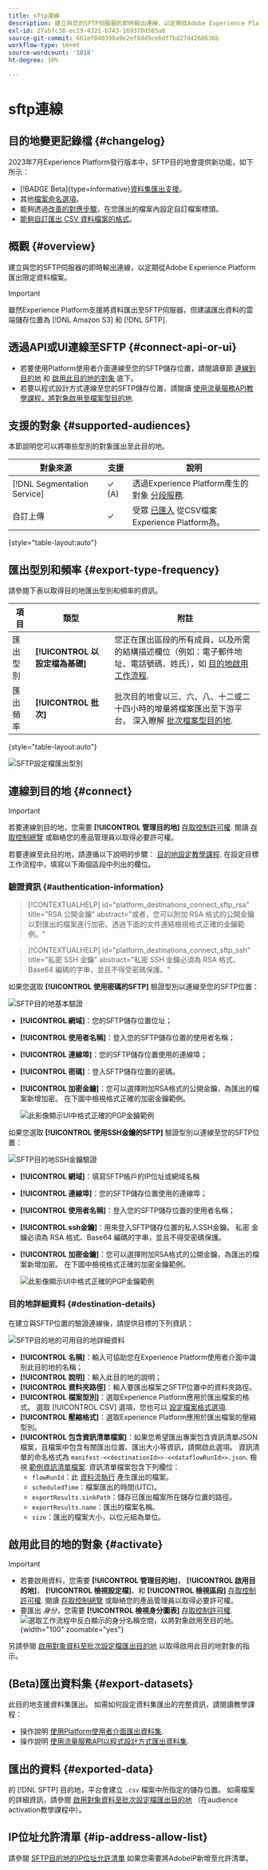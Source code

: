 ```yaml
---
title: sftp連線
description: 建立與您的SFTP伺服器的即時輸出連線，以定期從Adobe Experience Platform匯出限定資料檔案。
exl-id: 27abfc38-ec19-4321-b743-169370d585a0
source-git-commit: 661ef040398a9e2ef8dd9cebdf7bd27d4268636b
workflow-type: tm+mt
source-wordcount: '1018'
ht-degree: 10%

---
```


# sftp連線

## 目的地變更記錄檔 {#changelog}

2023年7月Experience Platform發行版本中，SFTP目的地會提供新功能，如下所示：

* [!BADGE Beta]{type=Informative}[資料集匯出支援](/help/destinations/ui/export-datasets.md)。
* 其他[檔案命名選項](/help/destinations/ui/activate-batch-profile-destinations.md#scheduling)。
* 能夠透過[改善的對應步驟](/help/destinations/ui/activate-batch-profile-destinations.md#mapping)，在您匯出的檔案內設定自訂檔案標頭。
* [能夠自訂匯出 CSV 資料檔案的格式](/help/destinations/ui/batch-destinations-file-formatting-options.md)。

## 概觀 {#overview}

建立與您的SFTP伺服器的即時輸出連線，以定期從Adobe Experience Platform匯出限定資料檔案。

>[!IMPORTANT]
>
> 雖然Experience Platform支援將資料匯出至SFTP伺服器，但建議匯出資料的雲端儲存位置為 [!DNL Amazon S3] 和 [!DNL SFTP].

## 透過API或UI連線至SFTP {#connect-api-or-ui}

* 若要使用Platform使用者介面連線至您的SFTP儲存位置，請閱讀章節 [連線到目的地](#connect) 和 [啟用此目的地的對象](#activate) 底下。
* 若要以程式設計方式連線至您的SFTP儲存位置，請閱讀 [使用流量服務API教學課程，將對象啟用至檔案型目的地](../../api/activate-segments-file-based-destinations.md).

## 支援的對象 {#supported-audiences}

本節說明您可以將哪些型別的對象匯出至此目的地。

| 對象來源 | 支援 | 說明 |
---------|----------|----------|
| [!DNL Segmentation Service] | ✓ (A) | 透過Experience Platform產生的對象 [分段服務](../../../segmentation/home.md). |
| 自訂上傳 | ✓ | 受眾 [已匯入](../../../segmentation/ui/overview.md#import-audience) 從CSV檔案Experience Platform為。 |

{style="table-layout:auto"}

## 匯出型別和頻率 {#export-type-frequency}

請參閱下表以取得目的地匯出型別和頻率的資訊。

| 項目 | 類型 | 附註 |
---------|----------|---------|
| 匯出型別 | **[!UICONTROL 以設定檔為基礎]** | 您正在匯出區段的所有成員，以及所需的結構描述欄位（例如：電子郵件地址、電話號碼、姓氏），如 [目的地啟用工作流程](../../ui/activate-batch-profile-destinations.md#select-attributes). |
| 匯出頻率 | **[!UICONTROL 批次]** | 批次目的地會以三、六、八、十二或二十四小時的增量將檔案匯出至下游平台。 深入瞭解 [批次檔案型目的地](/help/destinations/destination-types.md#file-based). |

{style="table-layout:auto"}

![SFTP設定檔匯出型別](../../assets/catalog/cloud-storage/sftp/catalog.png)

## 連線到目的地 {#connect}

>[!IMPORTANT]
> 
>若要連線到目的地，您需要 **[!UICONTROL 管理目的地]** [存取控制許可權](/help/access-control/home.md#permissions). 閱讀 [存取控制總覽](/help/access-control/ui/overview.md) 或聯絡您的產品管理員以取得必要許可權。

若要連線至此目的地，請遵循以下說明的步驟： [目的地設定教學課程](../../ui/connect-destination.md). 在設定目標工作流程中，填寫以下兩個區段中列出的欄位。

### 驗證資訊 {#authentication-information}

>[!CONTEXTUALHELP]
>id="platform_destinations_connect_sftp_rsa"
>title="RSA 公開金鑰"
>abstract="或者，您可以附加 RSA 格式的公開金鑰以對匯出的檔案進行加密。透過下面的文件連結檢視格式正確的金鑰範例。"

>[!CONTEXTUALHELP]
>id="platform_destinations_connect_sftp_ssh"
>title="私密 SSH 金鑰"
>abstract="私密 SSH 金鑰必須為 RSA 格式、Base64 編碼的字串，並且不得受密碼保護。"

如果您選取 **[!UICONTROL 使用密碼的SFTP]** 驗證型別以連線至您的SFTP位置：

![SFTP目的地基本驗證](../../assets/catalog/cloud-storage/sftp/stfp-basic-authentication.png)

* **[!UICONTROL 網域]**：您的SFTP儲存位置位址；
* **[!UICONTROL 使用者名稱]**：登入您的SFTP儲存位置的使用者名稱；
* **[!UICONTROL 連線埠]**：您的SFTP儲存位置使用的連線埠；
* **[!UICONTROL 密碼]**：登入SFTP儲存位置的密碼。
* **[!UICONTROL 加密金鑰]**：您可以選擇附加RSA格式的公開金鑰，為匯出的檔案新增加密。 在下圖中檢視格式正確的加密金鑰範例。

  ![此影像顯示UI中格式正確的PGP金鑰範例](../../assets/catalog/cloud-storage/sftp/pgp-key.png)


如果您選取 **[!UICONTROL 使用SSH金鑰的SFTP]** 驗證型別以連線至您的SFTP位置：

![SFTP目的地SSH金鑰驗證](../../assets/catalog/cloud-storage/sftp/sftp-ssh-key-authentication.png)

* **[!UICONTROL 網域]**：填寫SFTP帳戶的IP位址或網域名稱
* **[!UICONTROL 連線埠]**：您的SFTP儲存位置使用的連線埠；
* **[!UICONTROL 使用者名稱]**：登入您的SFTP儲存位置的使用者名稱；
* **[!UICONTROL ssh金鑰]**：用來登入SFTP儲存位置的私人SSH金鑰。 私密 金鑰必須為 RSA 格式、Base64 編碼的字串，並且不得受密碼保護。
* **[!UICONTROL 加密金鑰]**：您可以選擇附加RSA格式的公開金鑰，為匯出的檔案新增加密。 在下圖中檢視格式正確的加密金鑰範例。

  ![此影像顯示UI中格式正確的PGP金鑰範例](../../assets/catalog/cloud-storage/sftp/pgp-key.png)

### 目的地詳細資料 {#destination-details}

在建立與SFTP位置的驗證連線後，請提供目標的下列資訊：

![SFTP目的地的可用目的地詳細資料](../../assets/catalog/cloud-storage/sftp/sftp-destination-details.png)

* **[!UICONTROL 名稱]**：輸入可協助您在Experience Platform使用者介面中識別此目的地的名稱；
* **[!UICONTROL 說明]**：輸入此目的地的說明；
* **[!UICONTROL 資料夾路徑]**：輸入要匯出檔案之SFTP位置中的資料夾路徑。
* **[!UICONTROL 檔案型別]**：選取Experience Platform應用於匯出檔案的格式。 選取 [!UICONTROL CSV] 選項，您也可以 [設定檔案格式選項](../../ui/batch-destinations-file-formatting-options.md).
* **[!UICONTROL 壓縮格式]**：選取Experience Platform應用於匯出檔案的壓縮型別。
* **[!UICONTROL 包含資訊清單檔案]**：如果您希望匯出專案包含資訊清單JSON檔案，且檔案中包含有關匯出位置、匯出大小等資訊，請開啟此選項。 資訊清單的命名格式為 `manifest-<<destinationId>>-<<dataflowRunId>>.json`. 檢視 [範例資訊清單檔案](/help/destinations/assets/common/manifest-d0420d72-756c-4159-9e7f-7d3e2f8b501e-0ac8f3c0-29bd-40aa-82c1-f1b7e0657b19.json). 資訊清單檔案包含下列欄位：
   * `flowRunId`：此 [資料流執行](/help/dataflows/ui/monitor-destinations.md#dataflow-runs-for-batch-destinations) 產生匯出的檔案。
   * `scheduledTime`：檔案匯出的時間(UTC)。
   * `exportResults.sinkPath`：儲存已匯出檔案所在儲存位置的路徑。
   * `exportResults.name`：匯出的檔案名稱。
   * `size`：匯出的檔案大小，以位元組為單位。

## 啟用此目的地的對象 {#activate}

>[!IMPORTANT]
> 
>* 若要啟用資料，您需要 **[!UICONTROL 管理目的地]**， **[!UICONTROL 啟用目的地]**， **[!UICONTROL 檢視設定檔]**、和 **[!UICONTROL 檢視區段]** [存取控制許可權](/help/access-control/home.md#permissions). 閱讀 [存取控制總覽](/help/access-control/ui/overview.md) 或聯絡您的產品管理員以取得必要許可權。
>* 要匯出 *身分*，您需要 **[!UICONTROL 檢視身分圖表]** [存取控制許可權](/help/access-control/home.md#permissions). <br> ![選取工作流程中反白顯示的身分名稱空間，以將對象啟用至目的地。](/help/destinations/assets/overview/export-identities-to-destination.png "選取工作流程中反白顯示的身分名稱空間，以將對象啟用至目的地。"){width="100" zoomable="yes"}

另請參閱 [啟用對象資料至批次設定檔匯出目的地](../../ui/activate-batch-profile-destinations.md) 以取得啟用此目的地對象的指示。

## (Beta)匯出資料集 {#export-datasets}

此目的地支援資料集匯出。 如需如何設定資料集匯出的完整資訊，請閱讀教學課程：

* 操作說明 [使用Platform使用者介面匯出資料集](/help/destinations/ui/export-datasets.md).
* 操作說明 [使用流量服務API以程式設計方式匯出資料集](/help/destinations/api/export-datasets.md).

## 匯出的資料 {#exported-data}

的 [!DNL SFTP] 目的地，平台會建立 `.csv` 檔案中所指定的儲存位置。 如需檔案的詳細資訊，請參閱 [啟用對象資料至批次設定檔匯出目的地](../../ui/activate-batch-profile-destinations.md) （在audience activation教學課程中）。

## IP位址允許清單 {#ip-address-allow-list}

請參閱 [SFTP目的地的IP位址允許清單](ip-address-allow-list.md) 如果您需要將AdobeIP新增至允許清單。
